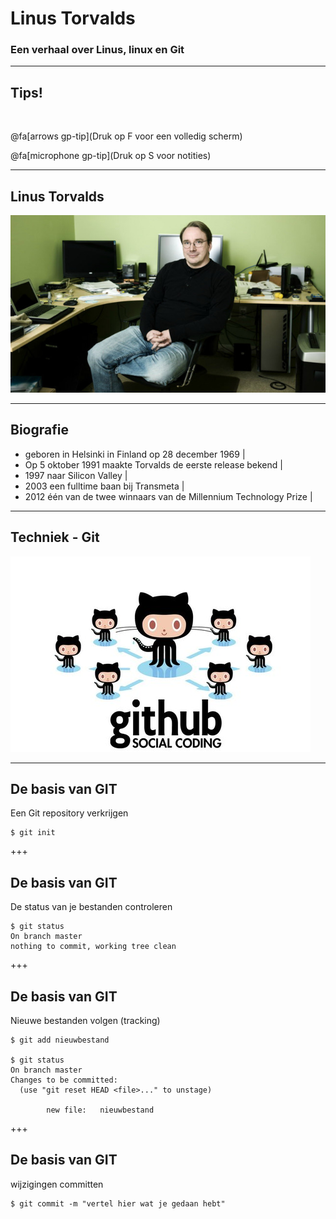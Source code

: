# Linus Torvalds 

### Een verhaal over Linus, linux en Git

---

## Tips!

<br>

@fa[arrows gp-tip](Druk op F voor een volledig scherm)

@fa[microphone gp-tip](Druk op S voor notities)

---

## Linus Torvalds

![](figuren/Linus_workdesk.jpg)

---

## Biografie

- geboren in Helsinki in Finland op 28 december 1969 |
- Op 5 oktober 1991 maakte Torvalds de eerste release bekend |
- 1997 naar Silicon Valley |
- 2003 een fulltime baan bij Transmeta |
- 2012 één van de twee winnaars van de Millennium Technology Prize |

---

## Techniek - Git

![](figuren/github-social-coding.resized.jpg)

---

## De basis van GIT

Een Git repository verkrijgen

```
$ git init
```

+++

## De basis van GIT

De status van je bestanden controleren

```
$ git status
On branch master
nothing to commit, working tree clean
```

+++

## De basis van GIT

Nieuwe bestanden volgen (tracking)

```
$ git add nieuwbestand

$ git status
On branch master
Changes to be committed:
  (use "git reset HEAD <file>..." to unstage)

        new file:   nieuwbestand
```

+++

## De basis van GIT

wijzigingen committen

```
$ git commit -m "vertel hier wat je gedaan hebt"
```
